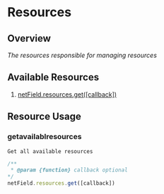 # Resources

## Overview
*The resources responsible for managing resources*

## Available Resources

1. [netField.resources.get([callback])](#getavailablresources)

## Resource Usage

### getavailablresources

    Get all available resources

```javascript
/**
 * @param {function} callback optional
*/
netField.resources.get([callback])
```

